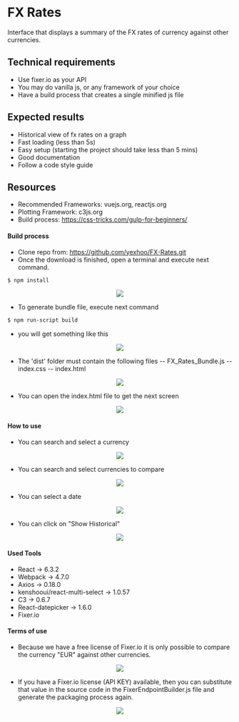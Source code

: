 # FX Rates
Interface that displays a summary of the FX rates of currency against other currencies.
## Technical requirements
- Use fixer.io as your API
- You may do vanilla js, or any framework of your choice
- Have a build process that creates a single minified js file
## Expected results
- Historical view of fx rates on a graph
- Fast loading (less than 5s)
- Easy setup (starting the project should take less than 5 mins)
- Good documentation
- Follow a code style guide
## Resources
- Recommended Frameworks: vuejs.org, reactjs.org
- Plotting Framework: c3js.org
- Build process: https://css-tricks.com/gulp-for-beginners/



#### Build process
- Clone repo from: https://github.com/yexhoo/FX-Rates.git
- Once the download is finished, open a terminal and execute next command.
```sh
$ npm install
```

<p align="center"><img src="doc/images/screenShoot1.png" /></p>

- To generate bundle file, execute next command
```sh
$ npm run-script build
```
- you will get something like this

<p align="center"><img src="doc/images/screenShoot2.png" /></p>

- The 'dist' folder must contain the following files
-- FX_Rates_Bundle.js
-- index.css
-- index.html

<p align="center"><img src="doc/images/screenShoot3.png" /></p>

- You can open the index.html file to get the next screen

<p align="center"><img src="doc/images/screenShoot4.png" /></p>

#### How to use

- You can search and select a currency

<p align="center"><img src="doc/images/screenShoot5.png" /></p> 

- You can search and select currencies to compare

<p align="center"><img src="doc/images/screenShoot6.png" /></p> 

- You can select a date

<p align="center"><img src="doc/images/screenShoot7.png" /></p> 

- You can click on "Show Historical"

<p align="center"><img src="doc/images/screenShoot8.png" /></p> 

#### Used Tools
- React -> 6.3.2
- Webpack -> 4.7.0 
- Axios -> 0.18.0
- kenshooui/react-multi-select -> 1.0.57 
- C3 -> 0.6.7
- React-datepicker -> 1.6.0
- Fixer.io 

#### Terms of use
- Because we have a free license of Fixer.io it is only possible to compare the currency "EUR" against other currencies.

<p align="center"><img src="doc/images/screenShoot11.png" /></p>  

- If you have a Fixer.io license (API KEY) available, then you can substitute that value in the source code in the FixerEndpointBuilder.js file and generate the packaging process again.

<p align="center"><img src="doc/images/screenShoot10.png" /></p>  




